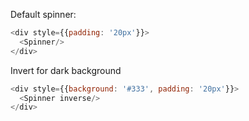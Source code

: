 Default spinner:

```js
<div style={{padding: '20px'}}>
  <Spinner/>
</div>
```

Invert for dark background

```js
<div style={{background: '#333', padding: '20px'}}>
  <Spinner inverse/>
</div>
```
